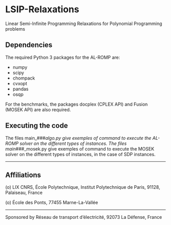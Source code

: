 # LSIP-Relaxations
Linear Semi-Infinite Programming Relaxations for Polynomial Programming problems

## Dependencies 



The required Python 3 packages for the AL-ROMP are:

- numpy
- scipy
- chompack
- cvxopt
- pandas
- osqp

For the benchmarks, the packages docplex (CPLEX API) and Fusion (MOSEK API) are also required.


## Executing the code


The files main_###_algo.py give exemples of command to execute the AL-ROMP solver on the different types of instances. The files main_###_mosek.py give exemples of command to execute the MOSEK solver on the different types of instances, in the case of SDP instances.


---------------------------------------------------------------------------------------
## Affiliations

(o) LIX CNRS, École Polytechnique, Institut Polytechnique de Paris, 91128, Palaiseau, France 

(o) École des Ponts, 77455 Marne-La-Vallée

---------------------------------------------------------------------------------------

Sponsored by Réseau de transport d’électricité, 92073 La Défense, France
